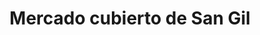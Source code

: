 ---
title: "Mercado cubierto de San Gil"
url: /san-gil/mercado-cubierto-de-san-gil/
shop: frutería
---